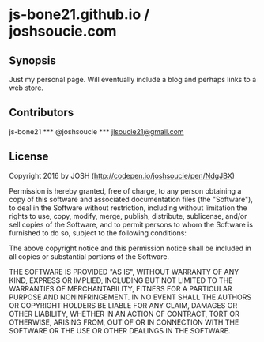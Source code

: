 # js-bone21.github.io / joshsoucie.com

## Synopsis

Just my personal page. Will eventually include a blog and perhaps links to a web store.

## Contributors

js-bone21 *** @joshsoucie *** jlsoucie21@gmail.com

## License

Copyright 2016 by JOSH (http://codepen.io/joshsoucie/pen/NdgJBX)

Permission is hereby granted, free of charge, to any person obtaining a copy of this software and associated documentation files (the "Software"), to deal in the Software without restriction, including without limitation the rights to use, copy, modify, merge, publish, distribute, sublicense, and/or sell copies of the Software, and to permit persons to whom the Software is furnished to do so, subject to the following conditions:

The above copyright notice and this permission notice shall be included in all copies or substantial portions of the Software.

THE SOFTWARE IS PROVIDED "AS IS", WITHOUT WARRANTY OF ANY KIND, EXPRESS OR IMPLIED, INCLUDING BUT NOT LIMITED TO THE WARRANTIES OF MERCHANTABILITY, FITNESS FOR A PARTICULAR PURPOSE AND NONINFRINGEMENT. IN NO EVENT SHALL THE AUTHORS OR COPYRIGHT HOLDERS BE LIABLE FOR ANY CLAIM, DAMAGES OR OTHER LIABILITY, WHETHER IN AN ACTION OF CONTRACT, TORT OR OTHERWISE, ARISING FROM, OUT OF OR IN CONNECTION WITH THE SOFTWARE OR THE USE OR OTHER DEALINGS IN THE SOFTWARE.
